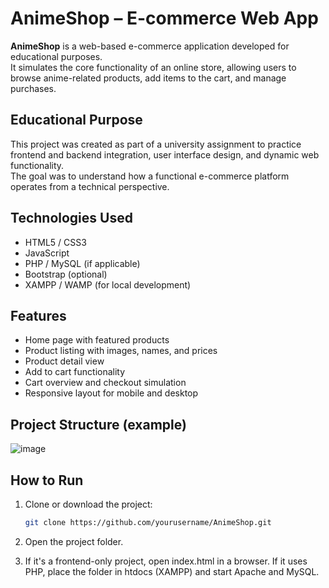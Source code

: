 # AnimeShop – E-commerce Web App

**AnimeShop** is a web-based e-commerce application developed for educational purposes.  
It simulates the core functionality of an online store, allowing users to browse anime-related products, add items to the cart, and manage purchases.

## Educational Purpose

This project was created as part of a university assignment to practice frontend and backend integration, user interface design, and dynamic web functionality.  
The goal was to understand how a functional e-commerce platform operates from a technical perspective.

## Technologies Used

- HTML5 / CSS3
- JavaScript
- PHP / MySQL (if applicable)
- Bootstrap (optional)
- XAMPP / WAMP (for local development)

## Features

- Home page with featured products
- Product listing with images, names, and prices
- Product detail view
- Add to cart functionality
- Cart overview and checkout simulation
- Responsive layout for mobile and desktop

## Project Structure (example)

![image](https://github.com/user-attachments/assets/59226d63-c894-4564-847b-74e4153c45a4)

## How to Run

1. Clone or download the project:
   ```bash
   git clone https://github.com/yourusername/AnimeShop.git
2. Open the project folder.

3. If it's a frontend-only project, open index.html in a browser.
If it uses PHP, place the folder in htdocs (XAMPP) and start Apache and MySQL.
